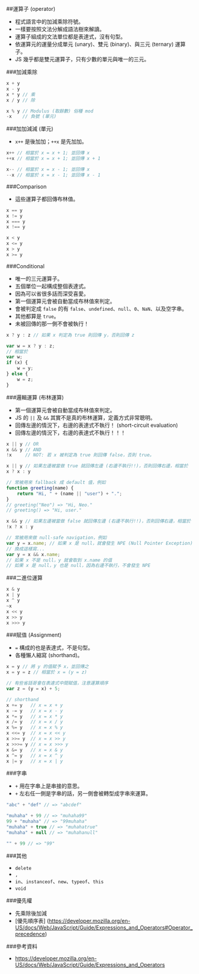 ##運算子 (operator)

* 程式語言中的加減乘除符號。
* 一樣要按照文法分解成語法樹來解讀。
* 運算子組成的文法單位都是表達式，沒有句型。
* 依運算元的運量分成單元 (unary)、雙元 (binary)、與三元 (ternary) 運算子。
* JS 幾乎都是雙元運算子，只有少數的單元與唯一的三元。

###加減乘除

```js
x + y
x - y
x * y // 乘
x / y // 除

x % y // Modulus (取餘數) 俗種 mod
-x    // 負號 (單元)
```

###加加減減 (單元)

* `x++` 是後加加；`++x` 是先加加。

```js
x++ // 相當於 x = x + 1; 並回傳 x
++x // 相當於 x = x + 1; 並回傳 x + 1

x-- // 相當於 x = x - 1; 並回傳 x
--x // 相當於 x = x - 1; 並回傳 x - 1
```

###Comparison

* 這些運算子都回傳布林值。

```js
x == y
x != y
x === y
x !== y

x < y
x <= y
x > y
x >= y
```

###Conditional

* 唯一的三元運算子。
* 五個單位一起構成整個表達式。
* 因為可以省很多話而深受喜愛。
* 第一個運算元會被自動當成布林值來判定。
* 會被判定成 `false` 的有 `false`、`undefined`、`null`、`0`、`NaN`、以及空字串。
* 其他都算是 `true`。
* 未被回傳的那一側不會被執行！

```js
x ? y : z // 如果 x 判定為 true 則回傳 y，否則回傳 z

var w = x ? y : z;
// 相當於
var w;
if (x) {
	w = y;
} else {
	w = z;
}
```

###邏輯運算 (布林運算)

* 第一個運算元會被自動當成布林值來判定。
* JS 的 `||` 及 `&&` 其實不是真的布林運算，定義方式非常聰明。
* 回傳左邊的情況下，右邊的表達式不執行！ (short-circuit evaluation)
* 回傳左邊的情況下，右邊的表達式不執行！！！

```js
x || y // OR
x && y // AND
!x     // NOT: 若 x 被判定為 true 則回傳 false，否則 true。

x || y // 如果左邊被當做 true 就回傳左邊 (右邊不執行!!)，否則回傳右邊，相當於
x ? x : y

// 常被用來 fallback 成 default 值，例如
function greeting(name) {
	return "Hi, " + (name || "user") + ".";
}
// greeting("Neo") => "Hi, Neo."
// greeting() => "Hi, user."

x && y // 如果左邊被當做 false 就回傳左邊 (右邊不執行!!)，否則回傳右邊，相當於
!x ? x : y

// 常被用來做 null-safe navigation，例如
var y = x.name; // 如果 x 是 null，就會發生 NPE (Null Pointer Exception)
// 換成這樣寫...
var y = x && x.name;
// 如果 x 不是 null，y 就會取到 x.name 的值
// 如果 x 是 null，y 也是 null，因為右邊不執行，不會發生 NPE
```

###二進位運算

```js
x & y
x | y
x ^ y
~x
x << y
x >> y
x >>> y
```

###賦值 (Assignment)

* `=` 構成的也是表達式，不是句型。
* 各種懶人縮寫 (shorthand)。

```js
x = y // 將 y 的值賦予 x，並回傳之
x = y = z // 相當於 x = (y = z)

// 有些省話哥會在表達式中間賦值，注意運算順序
var z = (y = x) + 5;

// shorthand
x += y   // x = x + y
x -= y   // x = x - y
x *= y   // x = x * y
x /= y   // x = x / y
x %= y   // x = x % y
x <<= y  // x = x << y
x >>= y  // x = x >> y
x >>>= y // x = x >>> y
x &= y   // x = x & y
x ^= y   // x = x ^ y
x |= y   // x = x | y
```

###字串

* `+` 用在字串上是串接的意思。
* `+` 左右任一側是字串的話，另一側會被轉型成字串來運算。

```js
"abc" + "def" // => "abcdef"

"muhaha" + 99 // => "muhaha99"
99 + "muhaha" // => "99muhaha"
"muhaha" + true // => "muhahatrue"
"muhaha" + null // => "muhahanull"

"" + 99 // => "99"
```

###其他

* `delete`
* `,`
* `in`、`instanceof`、`new`、`typeof`、`this`
* `void`

###優先權

* 先乘除後加減
* [優先順序表] (https://developer.mozilla.org/en-US/docs/Web/JavaScript/Guide/Expressions_and_Operators#Operator_precedence)

###參考資料

* https://developer.mozilla.org/en-US/docs/Web/JavaScript/Guide/Expressions_and_Operators
